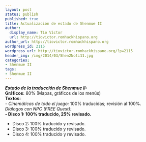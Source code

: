 ```yaml
---
layout: post
status: publish
published: true
title: Actualización de estado de Shenmue II
author:
  display_name: Tío Víctor
  url: http://tiovictor.romhackhispano.org
author_url: http://tiovictor.romhackhispano.org
wordpress_id: 2115
wordpress_url: http://tiovictor.romhackhispano.org/?p=2115
header_img: /img/2014/03/Shen2Noti11.jpg
categories:
- Shenmue II
tags:
- Shenmue II
---
```

**_Estado de la traducción de Shenmue II:_**  
**Gráficos:** 80% (Mapas, gráficos de los menús)  
**Textos:**  
_- Cinemáticas de todo el juego:_ 100% traducidas; revisión al 100%.  
_Diálogos con NPC (FREE Quest):_  
**- Disco 1: 100% traducido, 25% revisado.**  
- Disco 2: 100% traducido y revisado.  
- Disco 3: 100% traducido y revisado.  
- Disco 4: 100% traducido y revisado.
